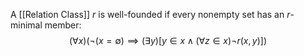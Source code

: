 A [[Relation Class]] $r$ is well-founded if 
every nonempty set has an $r$-minimal member:
$$
(\forall x)(\neg(x=\emptyset) \implies(\exists y)[y\in x\land(\forall z\in x)\neg r(x,y)])
$$
